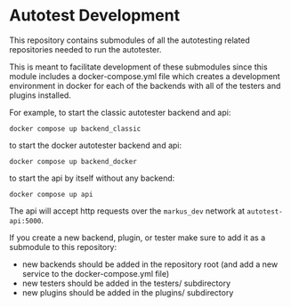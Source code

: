# Autotest Development

This repository contains submodules of all the autotesting related repositories needed to run the autotester.

This is meant to facilitate development of these submodules since this module includes a docker-compose.yml file which creates a development environment in docker for each of the backends with all of the testers and plugins installed.

For example, to start the classic autotester backend and api:

```
docker compose up backend_classic
```

to start the docker autotester backend and api:

```
docker compose up backend_docker
```

to start the api by itself without any backend:

```
docker compose up api
```

The api will accept http requests over the `markus_dev` network at `autotest-api:5000`.


If you create a new backend, plugin, or tester make sure to add it as a submodule to this repository:

- new backends should be added in the repository root (and add a new service to the docker-compose.yml file)
- new testers should be added in the testers/ subdirectory
- new plugins should be added in the plugins/ subdirectory
